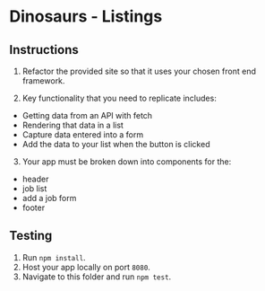# Dinosaurs - Listings

## Instructions

1. Refactor the provided site so that it uses your chosen front end framework.

2. Key functionality that you need to replicate includes:
  - Getting data from an API with fetch
  - Rendering that data in a list
  - Capture data entered into a form
  - Add the data to your list when the button is clicked

3. Your app must be broken down into components for the:
  - header
  - job list
  - add a job form
  - footer

## Testing

1. Run `npm install`.
2. Host your app locally on port `8080`.
3. Navigate to this folder and run `npm test`.
